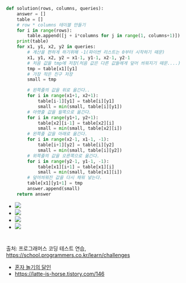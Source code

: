 ``` py
def solution(rows, columns, queries):
    answer = []
    table = []
    # row * columns 테이블 만들기
    for i in range(rows):
        table.append([j + i*columns for j in range(1, columns+1)])
    print(table)
    for x1, y1, x2, y2 in queries:
        # 계산을 편하게 하기위해 -1(파이썬 리스트는 0부터 시작하기 때문)
        x1, y1, x2, y2 = x1-1, y1-1, x2-1, y2-1
        # 처음 값을 tmp에 저장(처음 값은 다른 값들에게 덮어 씌워지기 때문....)
        tmp = table[x1][y1]
        # 가장 작은 친구 저장
        small = tmp

        # 왼쪽줄의 값을 위로 옮긴다..
        for i in range(x1+1, x2+1):
            table[i-1][y1] = table[i][y1]
            small = min(small, table[i][y1])
        # 아랫줄 값을 욀쪽으로 옮긴다.
        for i in range(y1+1, y2+1):
            table[x2][i-1] = table[x2][i]
            small = min(small, table[x2][i])
        # 왼쪽줄 값을 아래로 옮긴다.
        for i in range(x2-1, x1-1, -1):
            table[i+1][y2] = table[i][y2]
            small = min(small, table[i][y2])
        # 위쪽줄의 값을 오른쪽으로 옮긴다.
        for i in range(y2-1, y1-1, -1):
            table[x1][i+1] = table[x1][i]
            small = min(small, table[x1][i])
        # 덮어씌워진 값을 다시 채워 넣는다.
        table[x1][y1+1] = tmp
        answer.append(small)
    return answer
```
- ![](https://img1.daumcdn.net/thumb/R1280x0/?scode=mtistory2&fname=https%3A%2F%2Fblog.kakaocdn.net%2Fdn%2Fwu6B8%2Fbtq92xHGunG%2FFxgFgarQdyvKBuXKIIC3J1%2Fimg.png)
- ![](https://img1.daumcdn.net/thumb/R1280x0/?scode=mtistory2&fname=https%3A%2F%2Fblog.kakaocdn.net%2Fdn%2FxsvgX%2Fbtq9XcxZTIf%2FS8WEbKiYkzpU7m9r8VynJK%2Fimg.png)
- ![](https://img1.daumcdn.net/thumb/R1280x0/?scode=mtistory2&fname=https%3A%2F%2Fblog.kakaocdn.net%2Fdn%2FcaWZUz%2Fbtq9XbeS8oG%2FUtwSlvBYgzGLunFmUc741k%2Fimg.png)
- ![](https://img1.daumcdn.net/thumb/R1280x0/?scode=mtistory2&fname=https%3A%2F%2Fblog.kakaocdn.net%2Fdn%2FCpBlG%2Fbtq91NRvXrs%2F6hogjnkxkIQAnxuGNTaHK1%2Fimg.png)
#
출처: 프로그래머스 코딩 테스트 연습, https://school.programmers.co.kr/learn/challenges
- [혼자 놀기의 달인](https://school.programmers.co.kr/learn/courses/30/lessons/131130)
- https://latte-is-horse.tistory.com/146